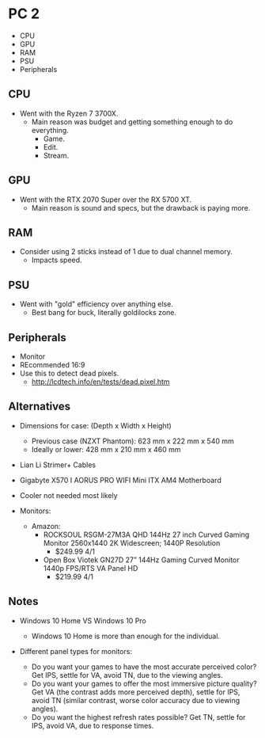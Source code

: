 # PC 2

- CPU
- GPU
- RAM
- PSU
- Peripherals

## CPU

- Went with the Ryzen 7 3700X.
  - Main reason was budget and getting something enough to do everything.
    - Game.
    - Edit.
    - Stream.

## GPU

- Went with the RTX 2070 Super over the RX 5700 XT.
  - Main reason is sound and specs, but the drawback is paying more.

## RAM

- Consider using 2 sticks instead of 1 due to dual channel memory.
  - Impacts speed.

## PSU

- Went with "gold" efficiency over anything else.
  - Best bang for buck, literally goldilocks zone.

## Peripherals

- Monitor
- REcommended 16:9
- Use this to detect dead pixels.
  - http://lcdtech.info/en/tests/dead.pixel.htm

## Alternatives

- Dimensions for case: (Depth x Width x Height)

  - Previous case (NZXT Phantom): 623 mm x 222 mm x 540 mm
  - Ideally or lower: 428 mm x 210 mm x 460 mm

- Lian Li Strimer+ Cables
- Gigabyte X570 I AORUS PRO WIFI Mini ITX AM4 Motherboard
- Cooler not needed most likely

- Monitors:
  - Amazon:
    - ROCKSOUL RSGM-27M3A QHD 144Hz 27 inch Curved Gaming Monitor 2560x1440 2K Widescreen; 1440P Resolution
      - \$249.99 4/1
    - Open Box Viotek GN27D 27” 144Hz Gaming Curved Monitor 1440p FPS/RTS VA Panel HD
      - \$219.99 4/1

## Notes

- Windows 10 Home VS Windows 10 Pro

  - Windows 10 Home is more than enough for the individual.

- Different panel types for monitors:
  - Do you want your games to have the most accurate perceived color? Get IPS, settle for VA, avoid TN, due to the viewing angles.
  - Do you want your games to offer the most immersive picture quality? Get VA (the contrast adds more perceived depth), settle for IPS, avoid TN (similar contrast, worse color accuracy due to viewing angles).
  - Do you want the highest refresh rates possible? Get TN, settle for IPS, avoid VA, due to response times.
